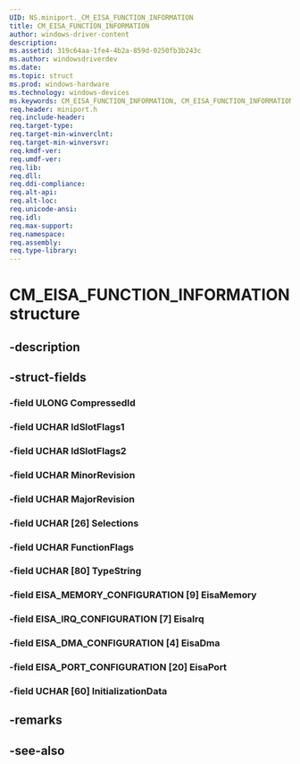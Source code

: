 ```yaml
---
UID: NS.miniport._CM_EISA_FUNCTION_INFORMATION
title: CM_EISA_FUNCTION_INFORMATION
author: windows-driver-content
description: 
ms.assetid: 319c64aa-1fe4-4b2a-859d-0250fb3b243c
ms.author: windowsdriverdev
ms.date: 
ms.topic: struct
ms.prod: windows-hardware
ms.technology: windows-devices
ms.keywords: CM_EISA_FUNCTION_INFORMATION, CM_EISA_FUNCTION_INFORMATION, *PCM_EISA_FUNCTION_INFORMATION
req.header: miniport.h
req.include-header:
req.target-type:
req.target-min-winverclnt:
req.target-min-winversvr:
req.kmdf-ver:
req.umdf-ver:
req.lib:
req.dll:
req.ddi-compliance:
req.alt-api:
req.alt-loc:
req.unicode-ansi:
req.idl:
req.max-support:
req.namespace:
req.assembly:
req.type-library:
---
```


# CM_EISA_FUNCTION_INFORMATION structure

## -description



## -struct-fields

### -field ULONG CompressedId			
 	
### -field UCHAR IdSlotFlags1			
 	
### -field UCHAR IdSlotFlags2			
 	
### -field UCHAR MinorRevision			
 	
### -field UCHAR MajorRevision			
 	
### -field UCHAR [26] Selections			
 	
### -field UCHAR FunctionFlags			
 	
### -field UCHAR [80] TypeString			
 	
### -field EISA_MEMORY_CONFIGURATION [9] EisaMemory			
 	
### -field EISA_IRQ_CONFIGURATION [7] EisaIrq			
 	
### -field EISA_DMA_CONFIGURATION [4] EisaDma			
 	
### -field EISA_PORT_CONFIGURATION [20] EisaPort			
 	
### -field UCHAR [60] InitializationData			
 	
## -remarks

## -see-also